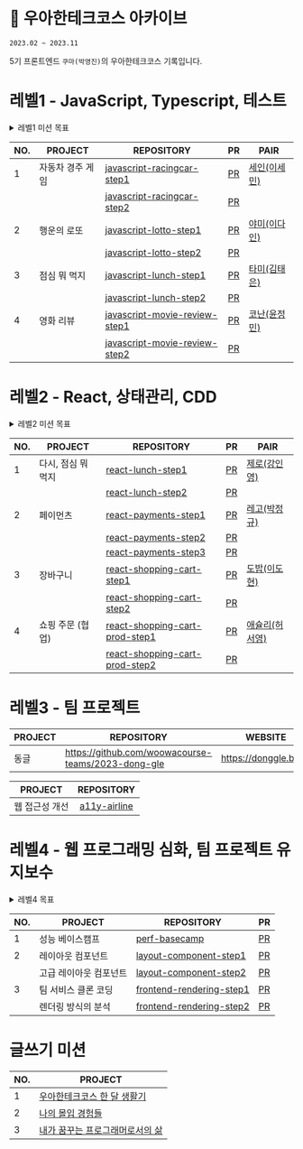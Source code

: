 # 🚀 우아한테크코스 아카이브

`2023.02 ~ 2023.11`

5기 프론트엔드 `쿠마(박영진)`의 우아한테크코스 기록입니다.

# 레벨1 - JavaScript, Typescript, 테스트

<details>
  <summary>레벨1 미션 목표</summary>
  
  ## [1주 차] 자동차 경주 - 온보딩, 테스트

### 목표 경험

- Github 기반으로 온라인 코드 리뷰코딩 컨벤션을 준수하며 개발단위 테스트를 작성하며 개발함수(또는 메서드)를 분리하는 리팩터링

### 학습 키워드

- 단위 테스트
- JS 기초

## [2~3주 차] 로또 - TDD와 리팩터링

### 목표 경험

- UI와 도메인 영역을 분리할 수 있는 설계를 고민해보고, 목적에 맞게 객체와 함수를 활용단위 테스트 기반으로 점진적인 리팩터링기본적인 웹 표준을 준수하는 웹 UI 개발

### 학습 키워드

- TDD
- 객체
- 함수
- OOP 기초
- HTML/CSS 기초
- 브라우저 이벤트 기초

## [4~5주 차] 점심 뭐 먹지 - 컴포넌트

### 목표 경험

- 어플리케이션을 컴포넌트 단위로 모듈화하여 개발TypeScript의 기본 문법을 익히며 필요성을 경험UI 환경에서의 테스트

### 학습 키워드

- Component
- SPA
- TypeScript 기초
- E2E 테스트 기초

## [6~8주 차] 영화 리뷰 - 웹앱

### 목표 경험

- 자바스크립트 언어의 비동기 개념 이해 및 활용API 통신을 처리할 때 기술적, UX적으로 고려해야 하는 케이스를 고민하고 개선TypeScript에 익숙해지며 보다 적극적으로 활용테스트 더블의 필요성 경험 및 적용

### 학습 키워드

- HTTP 기초
- RESTful API
- TypeScript 심화
</details>

| NO. | PROJECT | REPOSITORY | PR | PAIR |
| --- | --- | --- | --- | --- |
| 1 | 자동차 경주 게임 | [javascript-racingcar-step1](https://github.com/yogjin/javascript-racingcar/tree/yogjin) | [PR](https://github.com/woowacourse/javascript-racingcar/pull/180) | [세인(이세민)](https://github.com/semnil5202) |
|  |  | [javascript-racingcar-step2](https://github.com/yogjin/javascript-racingcar/tree/step2) | [PR](https://github.com/woowacourse/javascript-racingcar/pull/240) |  |
| 2 | 행운의 로또 | [javascript-lotto-step1](https://github.com/yogjin/javascript-lotto/tree/step1) | [PR](https://github.com/woowacourse/javascript-lotto/pull/200) | [야미(이다인)](https://github.com/feb-dain) |
| |  | [javascript-lotto-step2](https://github.com/yogjin/javascript-lotto/tree/step2) | [PR](https://github.com/woowacourse/javascript-lotto/pull/251) |  |
| 3 | 점심 뭐 먹지 | [javascript-lunch-step1](https://github.com/yogjin/javascript-lunch/tree/step1) | [PR](https://github.com/woowacourse/javascript-lunch/pull/44) | [타미(김태은)](https://github.com/xodms0309) |
| |  | [javascript-lunch-step2](https://github.com/yogjin/javascript-lunch/tree/step2) | [PR](https://github.com/woowacourse/javascript-lunch/pull/100) |  |
| 4 | 영화 리뷰 | [javascript-movie-review-step1](https://github.com/yogjin/javascript-movie-review/tree/step1) | [PR](https://github.com/woowacourse/javascript-movie-review/pull/19) | [코난(윤정민)](https://github.com/cruelladevil) |
| |  | [javascript-movie-review-step2](https://github.com/yogjin/javascript-movie-review/tree/step2) | [PR](https://github.com/woowacourse/javascript-movie-review/pull/86) |  |


# 레벨2 - React, 상태관리, CDD

<details>
  <summary>레벨2 미션 목표</summary>
  
  ## [1주 차] 점심 뭐 먹지 - 리액트 온보딩

### 목표 경험

- 레벨1에서 구현하고 사용해본 점심 메뉴 애플리케이션을 React로 구현
- React 공식 문서를 단순히 학습이 아닌 구현 목적을 가지고 활용하고 공식 문서를 활용한 본인만의 접근 방식 만들기
- JS로 구현해본 컴포넌트를 React 컴포넌트로 작성

### 학습 키워드

- React 기초
- TDD

## [2~4주 차] 페이먼츠 - 컴포넌트 주도 개발(CDD)

### 목표 경험

- 재사용 가능한 단위의 컴포넌트에 대한 기준 정의
- 스토리북을 이용해 컴포넌트 단위가 가지는 스토리에 대해 문서화하여 표현
- 컴포넌트 단위로, 어떤 스토리가 가능한지 이야기하기

### 학습 키워드

- TDD
- CDD
- Component
- Storybook
- Custom hook

## [5~6주 차] 장바구니 - 복잡한 상태 관리, 라우팅

### 목표 경험

- 상태 관리 라이브러리를 사용하여 상태 관리를 구현할 수 있으며, 이를 통해 애플리케이션의 안정성과 유지 보수성 향상
- 다양한 테스트 도구를 스스로 비교 분석하고, 자신에게 가장 적합한 도구를 선정하여 활용
- MSW를 이용한 mocking을 통해 서버와의 연결전 준비

### 학습 키워드

- TDD
- State
- SPA

## [7~9주 차] 장바구니 - 협업 미션

### 목표 경험

- 네트워크와 비동기 처리
- 타입스크립트를 이용한 데이터 포맷 설정
- 프론트엔드 배포
- 네트워크 상황, 비동기 처리에 따른 UI/UX 설계

### 학습 키워드

- MSW
- TypeScript
- 배포
</details>

| NO. | PROJECT | REPOSITORY | PR | PAIR |
| --- | --- | --- | --- | --- |
| 1 | 다시, 점심 뭐 먹지 | [react-lunch-step1](https://github.com/yogjin/react-lunch/tree/step1) | [PR](https://github.com/woowacourse/react-lunch/pull/45) | [제로(강인영)](https://github.com/inyeong-kang) |
|  |  | [react-lunch-step2](https://github.com/yogjin/react-lunch/tree/step2) | [PR](https://github.com/woowacourse/react-lunch/pull/68) |  |
| 2 | 페이먼츠 | [react-payments-step1](https://github.com/yogjin/react-payments/tree/step1) | [PR](https://github.com/woowacourse/react-payments/pull/234) | [레고(박정규)](https://github.com/regularPark) |
|  |  | [react-payments-step2](https://github.com/yogjin/react-payments/tree/step2) | [PR](https://github.com/woowacourse/react-payments/pull/278) |  |
| |  | [react-payments-step3](https://github.com/yogjin/react-payments/tree/step3) | [PR](https://github.com/woowacourse/react-payments/pull/328) |  |
| 3 | 장바구니 | [react-shopping-cart-step1](https://github.com/yogjin/react-shopping-cart/tree/step1) | [PR](https://github.com/woowacourse/react-shopping-cart/pull/189) | [도밥(이도현)](https://github.com/Creative-Lee) |
|  |  | [react-shopping-cart-step2](https://github.com/yogjin/react-shopping-cart/tree/step2) | [PR](https://github.com/woowacourse/react-shopping-cart/pull/212) |  |
| 4 | 쇼핑 주문 (협업) | [react-shopping-cart-prod-step1](https://github.com/yogjin/react-shopping-cart-prod/tree/step1) | [PR](https://github.com/woowacourse/react-shopping-cart-prod/pull/111) | [애슐리(허서영)](https://github.com/ashleysyheo) |
|  |  | [react-shopping-cart-prod-step2](https://github.com/yogjin/react-shopping-cart-prod/tree/step2) | [PR](https://github.com/woowacourse/react-shopping-cart-prod/pull/171) |  |


# 레벨3 - **팀 프로젝트**

| PROJECT | REPOSITORY | WEBSITE |
| --- | --- | --- |
| 동글 | https://github.com/woowacourse-teams/2023-dong-gle | https://donggle.blog/ |

|    PROJECT     |                         REPOSITORY                          |
| :------------: | :---------------------------------------------------------: |
| 웹 접근성 개선 | [a11y-airline](https://github.com/yogjin/a11y-airline/tree/yogjin) |

# 레벨4 - **웹 프로그래밍 심화, 팀 프로젝트 유지보수**

<details>
  <summary>레벨4 목표</summary>

### 1. 프론트엔드 성능을 측정, 분석하고 개선해본다.

> 성능 개선과 관련된 네트워크 키워드, 브라우저 렌더링 과정에 대한 이해도를 높인다.
> 

### 2. 재사용 가능한 레이아웃 컴포넌트를 개발하고 활용해본다.

> 사용자 경험을 향상시키는 CSS 레이아웃 구축 역량을 개발한다.
> 

### 3. 프론트엔드의 다양한 렌더링 방식에 대해 학습하고 적용해본다.

> 팀 서비스 페이지 클론코딩을 통해 프론트엔드의 렌더링 방식을 이해한다.
>
</details>

| NO. | PROJECT | REPOSITORY | PR |
| --- | --- | --- | --- |
| 1 | 성능 베이스캠프 | [perf-basecamp](https://github.com/yogjin/perf-basecamp/tree/yogjin) | [PR](https://github.com/woowacourse/perf-basecamp/pull/92) |
| 2 | 레이아웃 컴포넌트 | [layout-component-step1](https://github.com/yogjin/layout-component/tree/step1) | [PR](https://github.com/woowacourse/layout-component/pull/24) |
| | 고급 레이아웃 컴포넌트 | [layout-component-step2](https://github.com/yogjin/layout-component/tree/step2) | [PR](https://github.com/woowacourse/layout-component/pull/87) |
| 3 | 팀 서비스 클론 코딩 | [frontend-rendering-step1](https://github.com/yogjin/frontend-rendering/tree/step1) | [PR](https://github.com/woowacourse/frontend-rendering/pull/41) |
| | 렌더링 방식의 분석 | [frontend-rendering-step2](https://github.com/yogjin/frontend-rendering/tree/step2) | [PR](https://github.com/woowacourse/frontend-rendering/pull/89) |

# 글쓰기 미션

| NO. | PROJECT |
| --- | --- |
| 1 | [우아한테크코스 한 달 생활기](https://github.com/yogjin/woowa-writing-5/blob/yogjin/level1.md) |
| 2 | [나의 몰입 경험들](https://github.com/yogjin/woowa-writing-5/blob/yogjin/level2.md) |
| 3 | [내가 꿈꾸는 프로그래머로서의 삶](https://github.com/yogjin/woowa-writing-5/blob/yogjin/level4.md) |
